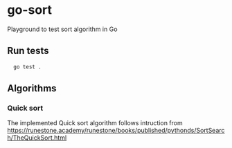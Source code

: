 # go-sort

Playground to test sort algorithm in Go

## Run tests

```sh
  go test .
```

## Algorithms

### Quick sort

The implemented Quick sort algorithm follows intruction from https://runestone.academy/runestone/books/published/pythonds/SortSearch/TheQuickSort.html